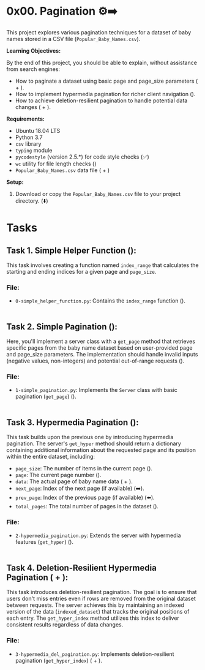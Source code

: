 # 0x00. Pagination ⚙️➡️ 

This project explores various pagination techniques for a dataset of baby names stored in a CSV file (`Popular_Baby_Names.csv`).  

**Learning Objectives:**

By the end of this project, you should be able to explain, without assistance from search engines:

* How to paginate a dataset using basic page and page_size parameters ( + ).
* How to implement hypermedia pagination for richer client navigation ().
* How to achieve deletion-resilient pagination to handle potential data changes ( + ).

**Requirements:**

* Ubuntu 18.04 LTS
* Python 3.7
* `csv` library
* `typing` module
* `pycodestyle` (version 2.5.*) for code style checks (✅)
* `wc` utility for file length checks ()
* `Popular_Baby_Names.csv` data file ( + )

**Setup:**

1. Download or copy the `Popular_Baby_Names.csv` file to your project directory. (⬇️)

# Tasks
## Task 1. Simple Helper Function (️):
This task involves creating a function named `index_range` that calculates the starting and ending indices for a given page and `page_size`.</br>

### File:
* `0-simple_helper_function.py`: Contains the `index_range` function ().
<br></br>

## Task 2. Simple Pagination ():
Here, you'll implement a server class with a `get_page` method that retrieves specific pages from the baby name dataset based on user-provided page and page_size parameters. The implementation should handle invalid inputs (negative values, non-integers) and potential out-of-range requests ().</br>

### File:
* `1-simple_pagination.py`: Implements the `Server` class with basic pagination (`get_page`) ().
<br></br>

## Task 3. Hypermedia Pagination ():
This task builds upon the previous one by introducing hypermedia pagination. The server's `get_hyper` method should return a dictionary containing additional information about the requested page and its position within the entire dataset, including:

* `page_size`: The number of items in the current page ().
* `page`: The current page number ().
* `data`: The actual page of baby name data ( + ).
* `next_page`: Index of the next page (if available) (➡️).
* `prev_page`: Index of the previous page (if available) (⬅️).
* `total_pages`: The total number of pages in the dataset ().</br>

### File:
* `2-hypermedia_pagination.py`: Extends the server with hypermedia features (`get_hyper`) ().
<br></br>

## Task 4. Deletion-Resilient Hypermedia Pagination ( + ):
This task introduces deletion-resilient pagination. The goal is to ensure that users don't miss entries even if rows are removed from the original dataset between requests. The server achieves this by maintaining an indexed version of the data (`indexed_dataset`) that tracks the original positions of each entry. The `get_hyper_index` method utilizes this index to deliver consistent results regardless of data changes.</br>

### File:
* `3-hypermedia_del_pagination.py`: Implements deletion-resilient pagination (`get_hyper_index`) ( + ).

